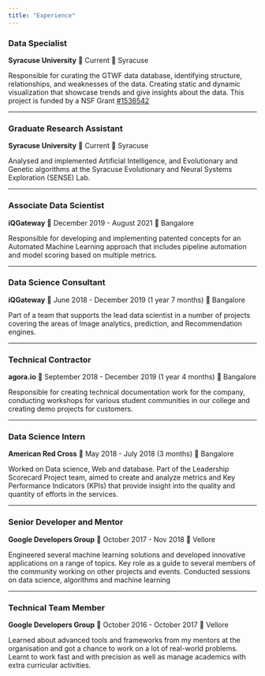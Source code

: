 ```yaml
---
title: "Experience"
---
```

### Data Specialist
**Syracuse University** :date: Current :round_pushpin: Syracuse

Responsible for curating the GTWF data database, identifying structure, relationships, and weaknesses of the data. Creating static and dynamic visualization that showcase trends and give insights about the data.
This project is funded by a NSF Grant [#1536542](https://www.nsf.gov/awardsearch/showAward?AWD_ID=1536542) 

---
### Graduate Research Assistant
**Syracuse University** :date: Current :round_pushpin: Syracuse

Analysed and implemented Artificial Intelligence, and Evolutionary and Genetic algorithms at the Syracuse Evolutionary and Neural Systems Exploration (SENSE) Lab.

---
### Associate Data Scientist
**iQGateway** :date: December 2019 - August 2021 :round_pushpin: Bangalore

Responsible for developing and implementing patented concepts for an Automated Machine Learning approach that includes pipeline automation and model scoring based on multiple metrics.

---
### Data Science Consultant
**iQGateway** :date: June 2018 - December 2019 (1 year 7 months) :round_pushpin: Bangalore

Part of a team that supports the lead data scientist in a number of projects covering the areas of Image analytics, prediction, and Recommendation engines. 

---
### Technical Contractor 
**agora.io** :date: September 2018 - December 2019 (1 year 4 months) :round_pushpin: Bangalore

Responsible for creating technical documentation work for the company, conducting workshops for various student communities in our college and creating demo projects for customers.

---
### Data Science Intern
**American Red Cross** :date: May 2018 - July 2018 (3 months) :round_pushpin: Bangalore

Worked on Data science, Web and database. Part of the Leadership Scorecard Project team, aimed to create and analyze metrics and Key Performance Indicators (KPIs) that provide insight into the quality and quantity of efforts in the services. 

---
### Senior Developer and Mentor
**Google Developers Group** :date: October 2017 - Nov 2018 :round_pushpin: Vellore

Engineered several machine learning solutions and developed innovative applications on a range of topics. Key role as a guide to several members of the community working on other projects and events. Conducted sessions on data science, algorithms and machine learning

---
### Technical Team Member
**Google Developers Group** :date: October 2016 - October 2017 :round_pushpin: Vellore

Learned about advanced tools and frameworks from my mentors at the organisation and got a chance to work on a lot of real-world problems. Learnt to work fast and with precision as well as manage academics with extra curricular activities. 
